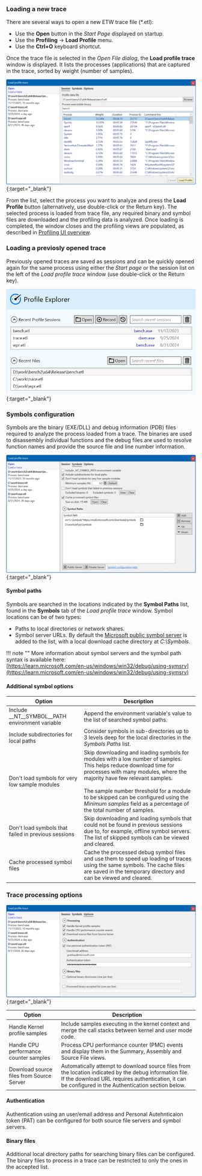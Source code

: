 ### Loading a new trace

There are several ways to open a new ETW trace file (*.etl):

- Use the **Open** button in the *Start Page* displayed on startup.
- Use the **Profiling** -> **Load Profile** menu.
- Use the **Ctrl+O** keyboard shortcut.

Once the trace file is selected in the *Open File dialog*, the **Load profile trace** window is displayed. It lists the processes (applications) that are captured in the trace, sorted by weight (number of samples).

[![Load profile window screenshot](img/load-trace_1332x738.png)](img/load-trace_1332x738.png){:target="_blank"}

From the list, select the process you want to analyze and press the **Load Profile** button (alternatively, use double-click or the Return key). The selected process is loaded from trace file, any required binary and symbol files are downloaded and the profiling data is analyzed. Once loading is completed, the window closes and the profiling views are populated, as described in [Profiling UI overview](profiling-ui.md).

### Loading a previosly opened trace

Previously opened traces are saved as sessions and can be quickly opened again for the same process using either the *Start page* or the session list on the left of the *Load profile trace* window (use double-click or the Return key).

[![Start page screenshot](img/start-page_825x459.png)](img/start-page_825x459.png){:target="_blank"}

### Symbols configuration

Symbols are the binary (EXE/DLL) and debug information (PDB) files required to analyze the process loaded from a trace. The binaries are used to disassembly individual functions and the debug files are used to resolve function names and provide the source file and line number information.

[![Load profile window options screenshot](img/symbols_1332x826.png)](img/symbols_1332x826.png){:target="_blank"}

#### Symbol paths

Symbols are searched in the locations indicated by the **Symbol Paths** list, found in the **Symbols** tab of the *Load profile trace* window. Symbol locations can be of two types:  

- Paths to local directories or network shares.  
- Symbol server URLs. By default the [Microsoft public symbol server](https://learn.microsoft.com/en-us/windows-hardware/drivers/debugger/microsoft-public-symbols) is added to the list, with a local download cache directory at *C:\Symbols*.
  
!!! note ""
    More information about symbol servers and the symbol path syntax is available here:  
    [https://learn.microsoft.com/en-us/windows/win32/debug/using-symsrv](https://learn.microsoft.com/en-us/windows/win32/debug/using-symsrv)

#### Additional symbol options

| Option | Description |
| ------ | ------------|
| Include __NT__SYMBOL__PATH environment variable | Append the environment variable's value to the list of searched symbol paths. |
| Include subdirectories for local paths | Consider symbols in sub-directories up to 3 levels deep for the local directories in the *Symbols Paths* list. |
| Don't load symbols for very low sample modules | Skip downloading and loading symbols for modules with a low number of samples. This helps reduce download time for processes with many modules, where the majority have few relevant samples.<br><br> The sample number threshold for a module to be skipped can be configured using the *Minimum samples* field as a percentage of the total number of samples. |
| Don't load symbols that failed in previous sessions | Skip downloading and loading symbols that could not be found in previous sessions due to, for example, offline symbol servers. The list of skipped symbols can be viewed and cleared. |
| Cache processed symbol files | Cache the processed debug symbol files and use them to speed up loading of traces using the same symbols. The cache files are saved in the temporary directory and can be viewed and cleared. |

### Trace processing options

[![Load profile window options screenshot](img/load-options__1332x648.png)](img/load-options__1332x648.png){:target="_blank"}

| Option | Description |
| ------ | ------------|
| Handle Kernel profile samples | Include samples executing in the kernel context and merge the call stacks between kernel and user mode code. |
| Handle CPU performance counter samples | Process CPU performance counter (PMC) events and display them in the Summary, Assembly and Source File views. |
| Download source files from Source Server | Automatically attempt to download source files from the location indicated by the debug information file. If the download URL requires authentication, it can be configured in the Authentication section below. |

#### Authentication

Authentication using an user/email address and Personal Autehnticaion token (PAT) can be configured for both source file servers and symbol servers.

#### Binary files

Additional local directory paths for searching binary files can be configured. The binary files to process in a trace can be restricted to only the ones in the accepted list.